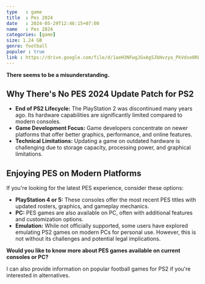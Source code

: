 ```yaml
---
type   : game
title  : Pes 2024
date   : 2024-05-29T12:46:15+07:00
name   : Pes 2024
categories: [game]
size: 1.24 GB
genre: football
populer : true
link : https://drive.google.com/file/d/1aeH3NFwgJGxAg5JbHvzya_PkVdse0RLy/view
---
```



**There seems to be a misunderstanding.**

## Why There's No PES 2024 Update Patch for PS2

* **End of PS2 Lifecycle:** The PlayStation 2 was discontinued many years ago. Its hardware capabilities are significantly limited compared to modern consoles.
* **Game Development Focus:** Game developers concentrate on newer platforms that offer better graphics, performance, and online features.
* **Technical Limitations:** Updating a game on outdated hardware is challenging due to storage capacity, processing power, and graphical limitations.

## Enjoying PES on Modern Platforms

If you're looking for the latest PES experience, consider these options:

* **PlayStation 4 or 5:** These consoles offer the most recent PES titles with updated rosters, graphics, and gameplay mechanics.
* **PC:** PES games are also available on PC, often with additional features and customization options.
* **Emulation:** While not officially supported, some users have explored emulating PS2 games on modern PCs for personal use. However, this is not without its challenges and potential legal implications.

**Would you like to know more about PES games available on current consoles or PC?** 
 
I can also provide information on popular football games for PS2 if you're interested in alternatives. 
